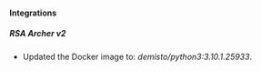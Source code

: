 #### Integrations
##### RSA Archer v2
- Updated the Docker image to: *demisto/python3:3.10.1.25933*.
